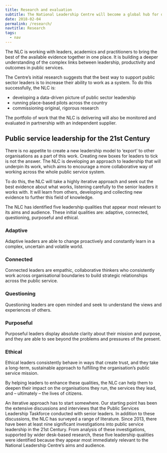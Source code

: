 ```yaml
---
title: Research and evaluation
subtitle: The National Leadership Centre will become a global hub for data-driven research on leadership in the public sector. 
date: 2018-02-04
permalink: /research/
navtitle: Research
tags:
  - nav
---
```


The NLC is working with leaders, academics and practitioners to bring the best of the available evidence together in one place. It is building a deeper understanding of the complex links between leadership, productivity and outcomes in public services. 

The Centre’s initial research suggests that the best way to support public sector leaders is to increase their ability to work as a system. To do this successfully, the NLC is:

* developing a data-driven picture of public sector leadership
* running place-based pilots across the country
* commissioning original, rigorous research

The portfolio of work that the NLC is delivering will also be monitored and evaluated in partnership with an independent supplier.

<h2 class="gradient-text">Public service leadership for the 21st Century</h2>

There is no appetite to create a new leadership model to ‘export’ to other organisations as a part of this work. Creating new boxes for leaders to tick is not the answer. The NLC is developing an approach to leadership that will underpin its work, which aims to encourage a more collaborative way of working across the whole public service system.

To do this, the NLC will take a highly iterative approach and seek out the best evidence about what works, listening carefully to the senior leaders it works with. It will learn from others, developing and collecting new evidence to further this field of knowledge.

The NLC has identified five leadership qualities that appear most relevant to its aims and audience. These initial qualities are: adaptive, connected, questioning, purposeful and ethical.


### Adaptive
 Adaptive leaders are able to change proactively and constantly learn in a complex, uncertain and volatile world.

### Connected
Connected leaders are empathic, collaborative thinkers who consistently work across organisational boundaries to build strategic relationships across the public service.

### Questioning
Questioning leaders are open minded and seek to understand the views and experiences of others. 

### Purposeful
Purposeful leaders display absolute clarity about their mission and purpose, and they are able to see beyond the problems and pressures of the present.

### Ethical
Ethical leaders consistently behave in ways that create trust, and they take a long-term, sustainable approach to fulfilling the organisation’s public service mission.

By helping leaders to enhance these qualities, the NLC can help them to deepen their impact on the organisations they run, the services they lead, and – ultimately – the lives of citizens.

An iterative approach has to start somewhere. Our starting point has been the extensive discussions and interviews that the Public Services Leadership Taskforce conducted with senior leaders. In addition to these discussions, the NLC has surveyed a range of literature. Since 2013, there have been at least nine significant investigations into public service leadership in the 21st Century. From analysis of these investigations, supported by wider desk-based research, these five leadership qualities were identified because they appear most immediately relevant to the National Leadership Centre’s aims and audience.
